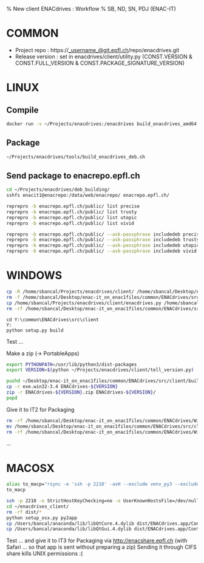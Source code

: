 % New client ENACdrives : Workflow
% SB, ND, SN, PDJ (ENAC-IT)


COMMON
======

* Project repo : https://_username_@git.epfl.ch/repo/enacdrives.git
* Release version : set in enacdrives/client/utility.py (CONST.VERSION & CONST.FULL_VERSION & CONST.PACKAGE_SIGNATURE_VERSION)


LINUX
=====


Compile
-------

~~~ bash
docker run -v ~/Projects/enacdrives:/enacdrives build_enacdrives_amd64 python3 setup.py install --prefix=/enacdrives/client/build/debian/usr
~~~


Package
-------

~~~ bash
~/Projects/enacdrives/tools/build_enacdrives_deb.sh
~~~


Send package to enacrepo.epfl.ch
--------------------------------

~~~ bash
cd ~/Projects/enacdrives/deb_building/
sshfs enacit1@enacrepo:/data/web/enacrepo/ enacrepo.epfl.ch/

reprepro -b enacrepo.epfl.ch/public/ list precise
reprepro -b enacrepo.epfl.ch/public/ list trusty
reprepro -b enacrepo.epfl.ch/public/ list utopic
reprepro -b enacrepo.epfl.ch/public/ list vivid

reprepro -b enacrepo.epfl.ch/public/ --ask-passphrase includedeb precise enacdrives.deb
reprepro -b enacrepo.epfl.ch/public/ --ask-passphrase includedeb trusty enacdrives.deb
reprepro -b enacrepo.epfl.ch/public/ --ask-passphrase includedeb utopic enacdrives.deb
reprepro -b enacrepo.epfl.ch/public/ --ask-passphrase includedeb vivid enacdrives.deb
~~~


WINDOWS
=======

<SB>

~~~ bash
cp -R /home/sbancal/Projects/enacdrives/client/ /home/sbancal/Desktop/enac-it_on_enac1files/common/ENACdrives/src/
rm -f /home/sbancal/Desktop/enac-it_on_enac1files/common/ENACdrives/src/client/ENACdrives.py
cp /home/sbancal/Projects/enacdrives/client/enacdrives.py /home/sbancal/Desktop/enac-it_on_enac1files/common/ENACdrives/src/client/
rm -rf /home/sbancal/Desktop/enac-it_on_enac1files/common/ENACdrives/src/client/build/exe.win32-3.4
~~~

~~~
cd Y:\common\ENACdrives\src\client
Y:
python setup.py build
~~~

Test ...

Make a zip (-> PortableApps)
~~~ bash
export PYTHONPATH=/usr/lib/python3/dist-packages
export VERSION=$(python ~/Projects/enacdrives/client/tell_version.py)

pushd ~/Desktop/enac-it_on_enac1files/common/ENACdrives/src/client/build/
cp -r exe.win32-3.4 ENACdrives-${VERSION}
zip -r ENACdrives-${VERSION}.zip ENACdrives-${VERSION}/
popd
~~~

Give it to IT2 for Packaging
~~~ bash
rm -rf /home/sbancal/Desktop/enac-it_on_enac1files/common/ENACdrives/Windows/built
mv /home/sbancal/Desktop/enac-it_on_enac1files/common/ENACdrives/src/client/build/exe.win32-3.4 /home/sbancal/Desktop/enac-it_on_enac1files/common/ENACdrives/Windows/built
rm -rf /home/sbancal/Desktop/enac-it_on_enac1files/common/ENACdrives/Windows/built/enacdrives.conf /home/sbancal/Desktop/enac-it_on_enac1files/common/ENACdrives/Windows/built/enacdrives.cache /home/sbancal/Desktop/enac-it_on_enac1files/common/ENACdrives/Windows/built/execution_output.txt
~~~

<ND>
...



MACOSX
======

~~~ bash
alias to_macp="rsync -e 'ssh -p 2210' -avH --exclude venv_py3 --exclude __pycache__  ~/Projects/enacdrives/client/ bancal@localhost:enacdrives_client/"
to_macp
~~~

~~~ bash
ssh -p 2210 -o StrictHostKeyChecking=no -o UserKnownHostsFile=/dev/null bancal@localhost
cd ~/enacdrives_client/
rm -rf dist/*
python setup_osx.py py2app
cp /Users/bancal/anaconda/lib/libQtCore.4.dylib dist/ENACdrives.app/Contents/Resources/lib/
cp /Users/bancal/anaconda/lib/libQtGui.4.dylib dist/ENACdrives.app/Contents/Resources/lib/
~~~

Test ... and give it to IT3 for Packaging via http://enacshare.epfl.ch (with Safari ... so that app is sent without preparing a zip)
Sending it through CIFS share kills UNIX permissions :(
